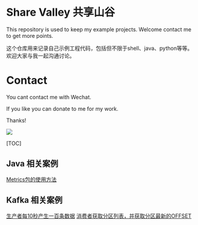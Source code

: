 # Share Valley 共享山谷

This repository is used to keep my example projects. Welcome contact me to get more points.

这个仓库用来记录自己示例工程代码，包括但不限于shell、java、python等等。欢迎大家与我一起沟通讨论。

# Contact

You cant contact me with Wechat.

If you like you can donate to me for my work.

Thanks!

![](https://images2018.cnblogs.com/blog/39469/201807/39469-20180710163655709-89635310.png)

[TOC]

## Java 相关案例

[Metrics包的使用方法](https://www.cnblogs.com/cocowool/p/java_metrics.html)

## Kafka 相关案例

[生产者每10秒产生一百条数据](https://github.com/cocowool/sh-valley/tree/master/java/java-kafka)
[消费者获取分区列表，并获取分区最新的OFFSET](https://github.com/cocowool/sh-valley/tree/master/java/java-kafka)
